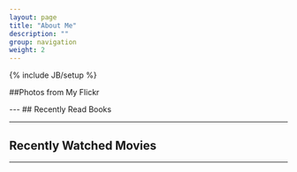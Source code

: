 ```yaml
---
layout: page
title: "About Me"
description: ""
group: navigation
weight: 2
---
```

{% include JB/setup %}
<style>

        div.picrow
        {
	        border: 0px solid #000;
        }

        div#picstest
        {
            visibility : hidden;
            width:100%;
        }
        
        img.photo { cursor: pointer; 
x-shadow: 0px 0px 5px black;

-webkit-box-shadow:0px 0px 5px rgba(0,0,0,1);   
        -moz-box-shadow:0px 0px 5px rgba(0,0,0,1);
	}
	
</style>
##Photos from My Flickr
<center>
<div id="picstest"> </div>
<div class="picrow"> </div>
<div class="picrow"> </div>
<div class="picrow"> </div>
<div class="picrow"> </div>
</center>
<script type="text/javascript" src="http://code.jquery.com/jquery-1.7.2.js"> </script>
<script type="text/javascript" src="assets/themes/tumblr/javascript/photos.js"> </script>
---
## Recently Read Books
<style TYPE="text/css">
table {
margin:0 auto;
width:100%;
}
td ,th{
	width:10%;
}
td img{
	width:90%;
	max-width:110px ;
/*margin: 3px;*/
  box-shadow: 0px 0px 5px black;

-webkit-box-shadow:0px 0px 5px rgba(0,0,0,0.5); 
  	-moz-box-shadow:0px 0px 5px rgba(0,0,0,0.5);  
}
</style>
<script type="text/javascript" src="http://www.douban.com/service/badge/iceboal/?show=collection&amp;n=14&amp;columns=7&amp;picsize=medium&amp;hidelogo=yes&amp;hideself=yes&amp;cat=book" > </script>
---
## Recently Watched Movies
<script type="text/javascript" src="http://www.douban.com/service/badge/iceboal/?show=collection&amp;select=favorite&amp;n=14&amp;columns=7&amp;picsize=medium&amp;hidelogo=yes&amp;hideself=yes&amp;cat=movie|site" > </script>
---
